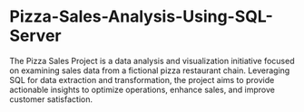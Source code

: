 # Pizza-Sales-Analysis-Using-SQL-Server
The Pizza Sales Project is a data analysis and visualization initiative focused on examining sales data from a fictional pizza restaurant chain. Leveraging SQL for data extraction and transformation, the project aims to provide actionable insights to optimize operations, enhance sales, and improve customer satisfaction.
